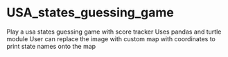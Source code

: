 # USA_states_guessing_game
Play a usa states guessing game with score tracker
Uses pandas and turtle module
User can replace the image with custom map with coordinates to print state names onto the map
